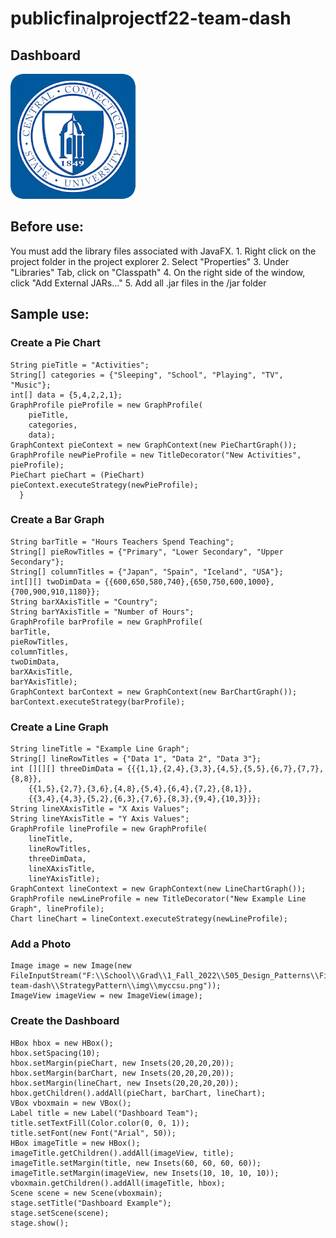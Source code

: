 # publicfinalprojectf22-team-dash

## Dashboard
![alt text](https://github.com/CCSU-DesignPatterns/publicfinalprojectf22-team-dash/blob/main/StrategyPattern/img/myccsu.png?raw=true)
## Before use:

You must add the library files associated with JavaFX. 
	1. Right click on the project folder in the project explorer
	2. Select "Properties"
	3. Under "Libraries" Tab, click on "Classpath"
	4. On the right side of the window, click "Add External JARs..."
	5. Add all .jar files in the /jar folder

## Sample use:

### Create a Pie Chart
```
String pieTitle = "Activities";
String[] categories = {"Sleeping", "School", "Playing", "TV", "Music"};
int[] data = {5,4,2,2,1};
GraphProfile pieProfile = new GraphProfile(
	pieTitle, 
	categories, 
	data);
GraphContext pieContext = new GraphContext(new PieChartGraph());
GraphProfile newPieProfile = new TitleDecorator("New Activities", pieProfile);
PieChart pieChart = (PieChart) pieContext.executeStrategy(newPieProfile);
  }
```
### Create a Bar Graph
```
String barTitle = "Hours Teachers Spend Teaching";
String[] pieRowTitles = {"Primary", "Lower Secondary", "Upper Secondary"};
String[] columnTitles = {"Japan", "Spain", "Iceland", "USA"};
int[][] twoDimData = {{600,650,580,740},{650,750,600,1000},{700,900,910,1180}};
String barXAxisTitle = "Country";
String barYAxisTitle = "Number of Hours";
GraphProfile barProfile = new GraphProfile(
barTitle, 
pieRowTitles, 
columnTitles, 
twoDimData, 
barXAxisTitle, 
barYAxisTitle);
GraphContext barContext = new GraphContext(new BarChartGraph());
barContext.executeStrategy(barProfile);
```
### Create a Line Graph
```
String lineTitle = "Example Line Graph";
String[] lineRowTitles = {"Data 1", "Data 2", "Data 3"};
int [][][] threeDimData = {{{1,1},{2,4},{3,3},{4,5},{5,5},{6,7},{7,7},{8,8}},
	{{1,5},{2,7},{3,6},{4,8},{5,4},{6,4},{7,2},{8,1}},
	{{3,4},{4,3},{5,2},{6,3},{7,6},{8,3},{9,4},{10,3}}};
String lineXAxisTitle = "X Axis Values";
String lineYAxisTitle = "Y Axis Values";
GraphProfile lineProfile = new GraphProfile(
	lineTitle, 
	lineRowTitles, 
	threeDimData, 
	lineXAxisTitle, 
	lineYAxisTitle);
GraphContext lineContext = new GraphContext(new LineChartGraph());
GraphProfile newLineProfile = new TitleDecorator("New Example Line Graph", lineProfile);
Chart lineChart = lineContext.executeStrategy(newLineProfile);
```
### Add a Photo
```
Image image = new Image(new FileInputStream("F:\\School\\Grad\\1_Fall_2022\\505_Design_Patterns\\FinalProjectGIT\\PRIVATE\\privatefinalprojectf22-team-dash\\StrategyPattern\\img\\myccsu.png"));
ImageView imageView = new ImageView(image);
```
### Create the Dashboard
```
HBox hbox = new HBox();
hbox.setSpacing(10);
hbox.setMargin(pieChart, new Insets(20,20,20,20));
hbox.setMargin(barChart, new Insets(20,20,20,20));
hbox.setMargin(lineChart, new Insets(20,20,20,20));
hbox.getChildren().addAll(pieChart, barChart, lineChart);
VBox vboxmain = new VBox();
Label title = new Label("Dashboard Team");
title.setTextFill(Color.color(0, 0, 1));
title.setFont(new Font("Arial", 50));
HBox imageTitle = new HBox();
imageTitle.getChildren().addAll(imageView, title);
imageTitle.setMargin(title, new Insets(60, 60, 60, 60));
imageTitle.setMargin(imageView, new Insets(10, 10, 10, 10));
vboxmain.getChildren().addAll(imageTitle, hbox);
Scene scene = new Scene(vboxmain);
stage.setTitle("Dashboard Example");
stage.setScene(scene);
stage.show();
```

